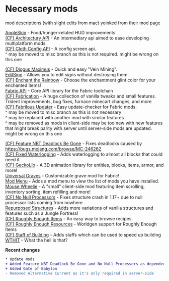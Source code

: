 # Necessary mods
mod descriptions (with slight edits from mac) yoinked from their mod page

[AppleSkin](https://www.modrinth.com/mod/appleskin) - Food/hunger-related HUD improvements <br>
[(CF) Architectury API](https://www.curseforge.com/minecraft/mc-mods/architectury-fabric) - An intermediary api aimed to ease developing multiplatform mods.<br>
[(CF) Cloth Config API](https://www.curseforge.com/minecraft/mc-mods/cloth-config) - A config screen api.<br>
^ may be moved to misc branch as this is not required. might be wrong on this one

[(CF) Diggus Maximus](https://www.curseforge.com/minecraft/mc-mods/diggus-maximus) -  Quick and easy "Vein Mining".<br>
[EditSign](https://www.modrinth.com/mod/editsign) - Allows you to edit signs without destroying them.<br>
[(CF) Enchant the Rainbow](https://www.curseforge.com/minecraft/mc-mods/enchant-the-rainbow) - Choose the enchantment glint color for your enchanted items!<br>
[Fabric API](https://www.modrinth.com/mod/fabric-api) - Core API library for the Fabric toolchain<br>
[(CF) Fabrication](https://www.curseforge.com/minecraft/mc-mods/fabrication) - A huge collection of vanilla tweaks and small features. Trident improvements, bug fixes, furnace minecart changes, and more<br>
[(CF) Fabrilous Updater](https://www.curseforge.com/minecraft/mc-mods/fabrilous-updater) - Easy update-checker for Fabric mods.<br>
 ^ may be moved to misc branch as this is not necessary<br>
 ^ may be replaced with another mod with similar features<br>
 ^ may be removed as mods in client-side may be too new with new features that might break parity with server until server-side mods are updated. might be wrong on this one

[(CF) Feature NBT Deadlock Be Gone](https://www.curseforge.com/minecraft/mc-mods/feature-nbt-deadlock-be-gone) - Fixes deadlocks caused by https://bugs.mojang.com/browse/MC-246262<br>
[(CF) Fixed Waterlogging](https://www.curseforge.com/minecraft/mc-mods/fixed-waterlogging) - Adds waterlogging to almost all blocks that could need it<br>
[(CF) GeckoLib](https://www.curseforge.com/minecraft/mc-mods/geckolib) - A 3D animation library for entities, blocks, items, armor, and more!<br>
[Universal Graves](https://www.modrinth.com/mod/universal-graves) - Customizable grave mod for Fabric!<br>
[Mod Menu](https://www.modrinth.com/mod/modmenu) - Adds a mod menu to view the list of mods you have installed.<br>
[Mouse Wheelie](https://www.modrinth.com/mod/mouse-wheelie/versions) - A "small" client-side mod featuring item scrolling, inventory sorting, item refilling and more!<br>
[(CF) No Null Processors](https://www.curseforge.com/minecraft/mc-mods/no-null-processors) - Fixes structure crash in 1.17+ due to null processor lists coming from nowhere<br>
[Repurposed Structures](https://www.modrinth.com/mod/repurposed-structures-fabric) - Adds more variations of vanilla structures and features such as a Jungle Fortress!<br>
[(CF) Roughly Enough Items](https://www.curseforge.com/minecraft/mc-mods/roughly-enough-items) - An easy way to browse recipes.<br>
[(CF) Roughly Enough Resources](https://www.curseforge.com/minecraft/mc-mods/roughly-enough-resources) - Worldgen support for Roughly Enough Items<br>
[(CF) Staff of Building](https://www.curseforge.com/minecraft/mc-mods/staff-of-building) - Adds staffs which can be used to speed up building<br>
[WTHIT](https://www.modrinth.com/mod/wthit) - What the hell is that?

**Recent changes**

```````diff
* Update mods
+ Added Feature NBT Deadlock Be Gone and No Null Processors as dependecies for Repurposed Structures
+ Added Gate of Babylon
- Removed Alternative Current as it's only required in server-side
